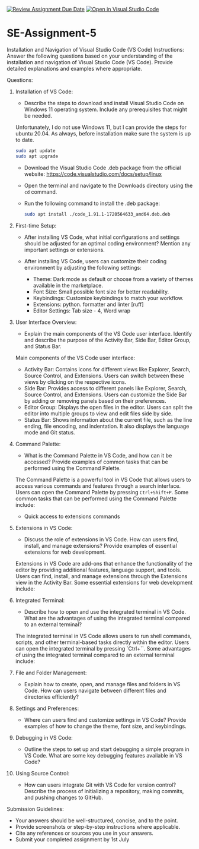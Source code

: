 [![Review Assignment Due Date](https://classroom.github.com/assets/deadline-readme-button-22041afd0340ce965d47ae6ef1cefeee28c7c493a6346c4f15d667ab976d596c.svg)](https://classroom.github.com/a/XoLGRbHq)
[![Open in Visual Studio Code](https://classroom.github.com/assets/open-in-vscode-2e0aaae1b6195c2367325f4f02e2d04e9abb55f0b24a779b69b11b9e10269abc.svg)](https://classroom.github.com/online_ide?assignment_repo_id=15417405&assignment_repo_type=AssignmentRepo)

# SE-Assignment-5

Installation and Navigation of Visual Studio Code (VS Code)
 Instructions:
Answer the following questions based on your understanding of the installation and navigation of Visual Studio Code (VS Code). Provide detailed explanations and examples where appropriate.

 Questions:

1. Installation of VS Code:
   - Describe the steps to download and install Visual Studio Code on Windows 11 operating system. Include any prerequisites that might be needed.

   Unfortunately, I do not use Windows 11, but I can provide the steps for ubuntu 20.04. As always, before installation make sure the system is up to date.

   ```bash
   sudo apt update
   sudo apt upgrade
   ```

   - Download the Visual Studio Code .deb package from the official website: <https://code.visualstudio.com/docs/setup/linux>
   - Open the terminal and navigate to the Downloads directory using the `cd` command.

   - Run the following command to install the .deb package:

     ```bash
     sudo apt install ./code_1.91.1-1720564633_amd64.deb.deb
     ```

2. First-time Setup:
   - After installing VS Code, what initial configurations and settings should be adjusted for an optimal coding environment? Mention any important settings or extensions.

   - After installing VS Code, users can customize their coding environment by adjusting the following settings:
     - Theme: Dark mode as default or choose from a variety of themes available in the marketplace.
     - Font Size: Small possible font size for better readability.
     - Keybindings: Customize keybindings to match your workflow.
     - Extensions: python. formatter and linter [ruff]
     - Editor Settings: Tab size - 4, Word wrap

3. User Interface Overview:
   - Explain the main components of the VS Code user interface. Identify and describe the purpose of the Activity Bar, Side Bar, Editor Group, and Status Bar.

   Main components of the VS Code user interface:
   - Activity Bar: Contains icons for different views like Explorer, Search, Source Control, and Extensions. Users can switch between these views by clicking on the respective icons.
   - Side Bar: Provides access to different panels like Explorer, Search, Source Control, and Extensions. Users can customize the Side Bar by adding or removing panels based on their preferences.
   - Editor Group: Displays the open files in the editor. Users can split the editor into multiple groups to view and edit files side by side.
   - Status Bar: Shows information about the current file, such as the line ending, file encoding, and indentation. It also displays the language mode and Git status.

4. Command Palette:
   - What is the Command Palette in VS Code, and how can it be accessed? Provide examples of common tasks that can be performed using the Command Palette.

   The Command Palette is a powerful tool in VS Code that allows users to access various commands and features through a search interface. Users can open the Command Palette by pressing `Ctrl+Shift+P`. Some common tasks that can be performed using the Command Palette include:
   - Quick access to extensions commands

5. Extensions in VS Code:
   - Discuss the role of extensions in VS Code. How can users find, install, and manage extensions? Provide examples of essential extensions for web development.

   Extensions in VS Code are add-ons that enhance the functionality of the editor by providing additional features, language support, and tools. Users can find, install, and manage extensions through the Extensions view in the Activity Bar. Some essential extensions for web development include:

6. Integrated Terminal:
   - Describe how to open and use the integrated terminal in VS Code. What are the advantages of using the integrated terminal compared to an external terminal?

   The integrated terminal in VS Code allows users to run shell commands, scripts, and other terminal-based tasks directly within the editor. Users can open the integrated terminal by pressing `Ctrl+``. Some advantages of using the integrated terminal compared to an external terminal include:

7. File and Folder Management:
   - Explain how to create, open, and manage files and folders in VS Code. How can users navigate between different files and directories efficiently?

8. Settings and Preferences:
   - Where can users find and customize settings in VS Code? Provide examples of how to change the theme, font size, and keybindings.

9. Debugging in VS Code:
   - Outline the steps to set up and start debugging a simple program in VS Code. What are some key debugging features available in VS Code?

10. Using Source Control:
    - How can users integrate Git with VS Code for version control? Describe the process of initializing a repository, making commits, and pushing changes to GitHub.

 Submission Guidelines:

- Your answers should be well-structured, concise, and to the point.
- Provide screenshots or step-by-step instructions where applicable.
- Cite any references or sources you use in your answers.
- Submit your completed assignment by 1st July
